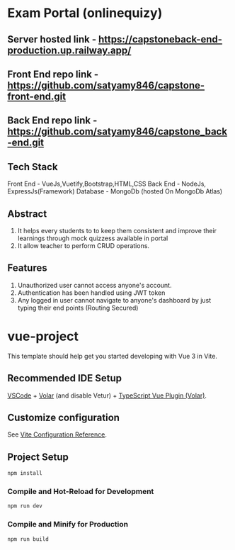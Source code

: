 # Exam Portal (onlinequizy)
## Server hosted link - https://capstoneback-end-production.up.railway.app/

## Front End repo link - https://github.com/satyamy846/capstone-front-end.git
## Back End repo link - https://github.com/satyamy846/capstone_back-end.git

## Tech Stack
Front End - VueJs,Vuetify,Bootstrap,HTML,CSS
Back End - NodeJs, ExpressJs(Framework)
Database - MongoDb (hosted On MongoDb Atlas)

## Abstract
1. It helps every students to to keep them consistent and improve their learnings through mock quizzess available in portal
2. It allow teacher to perform CRUD operations.

## Features
1. Unauthorized user cannot access anyone's account.
2. Authentication has been handled using JWT token
3. Any logged in user cannot navigate to anyone's dashboard by just typing their end points (Routing Secured)

# vue-project

This template should help get you started developing with Vue 3 in Vite.

## Recommended IDE Setup

[VSCode](https://code.visualstudio.com/) + [Volar](https://marketplace.visualstudio.com/items?itemName=Vue.volar) (and disable Vetur) + [TypeScript Vue Plugin (Volar)](https://marketplace.visualstudio.com/items?itemName=Vue.vscode-typescript-vue-plugin).

## Customize configuration

See [Vite Configuration Reference](https://vitejs.dev/config/).

## Project Setup

```sh
npm install
```

### Compile and Hot-Reload for Development

```sh
npm run dev
```

### Compile and Minify for Production

```sh
npm run build
```
